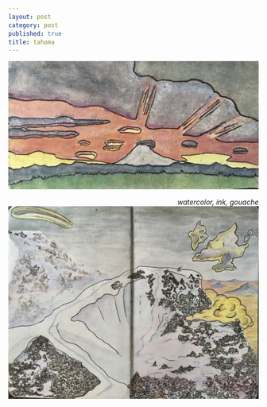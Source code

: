 ```yaml
---
layout: post
category: post
published: true
title: tahoma
---
```

![sunrise](/media/tahoma-sunrise.jpeg)
<!--more-->
<span class='date' style='float:right;'>*watercolor, ink, gouache*</span>  
  
  
![tour](/media/tour.jpeg)
